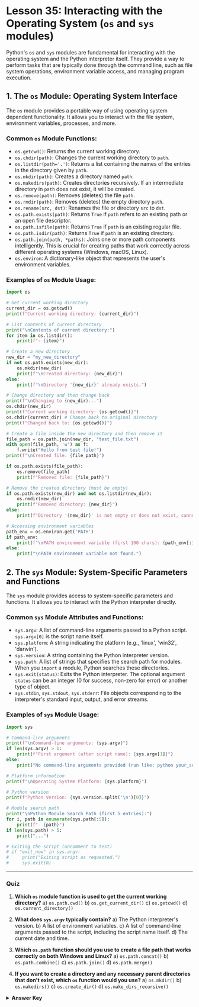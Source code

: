 
# Lesson 35: Interacting with the Operating System (`os` and `sys` modules)

Python's `os` and `sys` modules are fundamental for interacting with the operating system and the Python interpreter itself. They provide a way to perform tasks that are typically done through the command line, such as file system operations, environment variable access, and managing program execution.

## 1. The `os` Module: Operating System Interface

The `os` module provides a portable way of using operating system dependent functionality. It allows you to interact with the file system, environment variables, processes, and more.

### Common `os` Module Functions:

*   `os.getcwd()`: Returns the current working directory.
*   `os.chdir(path)`: Changes the current working directory to `path`.
*   `os.listdir(path='.')`: Returns a list containing the names of the entries in the directory given by `path`.
*   `os.mkdir(path)`: Creates a directory named `path`.
*   `os.makedirs(path)`: Creates directories recursively. If an intermediate directory in `path` does not exist, it will be created.
*   `os.remove(path)`: Removes (deletes) the file `path`.
*   `os.rmdir(path)`: Removes (deletes) the empty directory `path`.
*   `os.rename(src, dst)`: Renames the file or directory `src` to `dst`.
*   `os.path.exists(path)`: Returns `True` if `path` refers to an existing path or an open file descriptor.
*   `os.path.isfile(path)`: Returns `True` if `path` is an existing regular file.
*   `os.path.isdir(path)`: Returns `True` if `path` is an existing directory.
*   `os.path.join(path, *paths)`: Joins one or more path components intelligently. This is crucial for creating paths that work correctly across different operating systems (Windows, macOS, Linux).
*   `os.environ`: A dictionary-like object that represents the user's environment variables.

### Examples of `os` Module Usage:

```python
import os

# Get current working directory
current_dir = os.getcwd()
print(f"Current working directory: {current_dir}")

# List contents of current directory
print("\nContents of current directory:")
for item in os.listdir():
    print(f"- {item}")

# Create a new directory
new_dir = "my_new_directory"
if not os.path.exists(new_dir):
    os.mkdir(new_dir)
    print(f"\nCreated directory: {new_dir}")
else:
    print(f"\nDirectory '{new_dir}' already exists.")

# Change directory and then change back
print(f"\nChanging to {new_dir}...")
os.chdir(new_dir)
print(f"Current working directory: {os.getcwd()}")
os.chdir(current_dir) # Change back to original directory
print(f"Changed back to: {os.getcwd()}")

# Create a file inside the new directory and then remove it
file_path = os.path.join(new_dir, "test_file.txt")
with open(file_path, 'w') as f:
    f.write("Hello from test file!")
print(f"\nCreated file: {file_path}")

if os.path.exists(file_path):
    os.remove(file_path)
    print(f"Removed file: {file_path}")

# Remove the created directory (must be empty)
if os.path.exists(new_dir) and not os.listdir(new_dir):
    os.rmdir(new_dir)
    print(f"Removed directory: {new_dir}")
else:
    print(f"Directory '{new_dir}' is not empty or does not exist, cannot remove.")

# Accessing environment variables
path_env = os.environ.get('PATH')
if path_env:
    print(f"\nPATH environment variable (first 100 chars): {path_env[:100]}...")
else:
    print("\nPATH environment variable not found.")
```

## 2. The `sys` Module: System-Specific Parameters and Functions

The `sys` module provides access to system-specific parameters and functions. It allows you to interact with the Python interpreter directly.

### Common `sys` Module Attributes and Functions:

*   `sys.argv`: A list of command-line arguments passed to a Python script. `sys.argv[0]` is the script name itself.
*   `sys.platform`: A string indicating the platform (e.g., 'linux', 'win32', 'darwin').
*   `sys.version`: A string containing the Python interpreter version.
*   `sys.path`: A list of strings that specifies the search path for modules. When you `import` a module, Python searches these directories.
*   `sys.exit(status)`: Exits the Python interpreter. The optional argument `status` can be an integer (0 for success, non-zero for error) or another type of object.
*   `sys.stdin`, `sys.stdout`, `sys.stderr`: File objects corresponding to the interpreter's standard input, output, and error streams.

### Examples of `sys` Module Usage:

```python
import sys

# Command-line arguments
print(f"\nCommand-line arguments: {sys.argv}")
if len(sys.argv) > 1:
    print(f"First argument (after script name): {sys.argv[1]}")
else:
    print("No command-line arguments provided (run like: python your_script.py arg1 arg2)")

# Platform information
print(f"\nOperating System Platform: {sys.platform}")

# Python version
print(f"Python Version: {sys.version.split('\n')[0]}")

# Module search path
print("\nPython Module Search Path (first 5 entries):")
for i, path in enumerate(sys.path[:5]):
    print(f"- {path}")
if len(sys.path) > 5:
    print("...")

# Exiting the script (uncomment to test)
# if "exit_now" in sys.argv:
#     print("Exiting script as requested.")
#     sys.exit(0)
```

---

### Quiz

1.  **Which `os` module function is used to get the current working directory?**
    a) `os.path.cwd()`
    b) `os.get_current_dir()`
    c) `os.getcwd()`
    d) `os.current_directory()`

2.  **What does `sys.argv` typically contain?**
    a) The Python interpreter's version.
    b) A list of environment variables.
    c) A list of command-line arguments passed to the script, including the script name itself.
    d) The current date and time.

3.  **Which `os.path` function should you use to create a file path that works correctly on both Windows and Linux?**
    a) `os.path.concat()`
    b) `os.path.combine()`
    c) `os.path.join()`
    d) `os.path.merge()`

4.  **If you want to create a directory and any necessary parent directories that don't exist, which `os` function would you use?**
    a) `os.mkdir()`
    b) `os.makedirs()`
    c) `os.create_dir()`
    d) `os.make_dirs_recursive()`

<details>
  <summary><b>Answer Key</b></summary>
  1. c
  2. c
  3. c
  4. b
</details>

